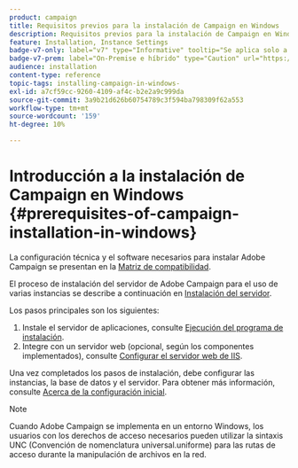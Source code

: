 ```yaml
---
product: campaign
title: Requisitos previos para la instalación de Campaign en Windows
description: Requisitos previos para la instalación de Campaign en Windows
feature: Installation, Instance Settings
badge-v7-only: label="v7" type="Informative" tooltip="Se aplica solo a Campaign Classic v7"
badge-v7-prem: label="On-Premise e híbrido" type="Caution" url="https://experienceleague.adobe.com/docs/campaign-classic/using/installing-campaign-classic/architecture-and-hosting-models/hosting-models-lp/hosting-models.html?lang=es" tooltip="Se aplica solo a implementaciones On-premise e híbridas"
audience: installation
content-type: reference
topic-tags: installing-campaign-in-windows-
exl-id: a7cf59cc-9260-4109-af4c-b2e2a9c999da
source-git-commit: 3a9b21d626b60754789c3f594ba798309f62a553
workflow-type: tm+mt
source-wordcount: '159'
ht-degree: 10%

---
```


# Introducción a la instalación de Campaign en Windows {#prerequisites-of-campaign-installation-in-windows}



La configuración técnica y el software necesarios para instalar Adobe Campaign se presentan en la [Matriz de compatibilidad](../../rn/using/compatibility-matrix.md).

El proceso de instalación del servidor de Adobe Campaign para el uso de varias instancias se describe a continuación en [Instalación del servidor](../../installation/using/installing-the-server.md).

Los pasos principales son los siguientes:

1. Instale el servidor de aplicaciones, consulte [Ejecución del programa de instalación](../../installation/using/installing-the-server.md#executing-the-installation-program).
1. Integre con un servidor web (opcional, según los componentes implementados), consulte [Configurar el servidor web de IIS](../../installation/using/integration-into-a-web-server-for-windows.md#configuring-the-iis-web-server).

Una vez completados los pasos de instalación, debe configurar las instancias, la base de datos y el servidor. Para obtener más información, consulte [Acerca de la configuración inicial](../../installation/using/about-initial-configuration.md).

>[!NOTE]
>
>Cuando Adobe Campaign se implementa en un entorno Windows, los usuarios con los derechos de acceso necesarios pueden utilizar la sintaxis UNC (Convención de nomenclatura universal.uniforme) para las rutas de acceso durante la manipulación de archivos en la red.

